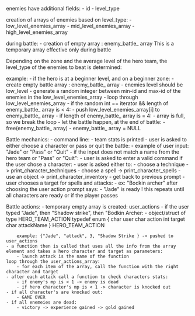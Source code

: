 enemies have additional fields: 
    - id
    - level_type

creation of arrays of enemies based on level_type:
    - low_level_enemies_array
    - mid_level_enemies_array
    - high_level_enemies_array

during battle:
    - creation of empty array : enemy_battle_ array
This is a temporary array effective only during battle

Depending on the zone and the average level of the hero team, the level_type of the enemies to beat is determined: 

example:
    - if the hero is at a beginner level, and on a beginner zone: 
        - create empty battle array : enemy_battle_ array
        - enemies level should be low_level
        - generate a random integer between min-id and max-id of the enemies in the low_level_enemies_array
        - loop through low_level_enemies_array
        - if the random int == iterator && length of enemy_battle_ array is < 4:
            - push low_level_enemies_array[i] to enemy_battle_ array
        - if length of enemy_battle_ array is = 4:
            - array is full, so we break the loop
    - let the battle happen, at the end of battle:
        - free(enemy_battle_ array)
        - enemy_battle_ array = NULL



Battle mechanics:
    - command line:
        - team stats is printed
        - user is asked to either choose a character or pass or quit the battle:
            - example of user input: "Jade" or "Pass" or "Quit"
            - if the input does not match a name from the hero team or "Pass" or "Quit":
                - user is asked to enter a valid command
        if the user chose a character:
            - user is asked either to:
                - choose a technique -> print_character_techniques
                - choose a spell -> print_character_spells
                - use an object -> print_character_inventory
                - get back to previous prompt
            - user chooses a target for spells and attacks:
                - ex: "Bodkin archer"
        after choosing the user action prompt says:
            - "Jade" is ready !
        this repeats until all characters are ready or if the player passes

Battle actions:
    - temporary empty array is created: user_actions
    - if the user typed "Jade", then "Shadow strike", then "Bodkin Archer:
        - object/struct of type HERO_TEAM_ACTION
            typedef enum {
                char user
                char action
                int target
                char attackName
            } HERO_TEAM_ACTION

        example: {"Jade", "attack", 3, "Shadow Strike } -> pushed to user_actions
    - a function then is called that uses all the info from the array element and takes a hero character and target as parameters:
        - launch attack is the name of the function
    loop through the user_actions_array:
        - for each item of the array, call the function with the right character and target
    - after each attack call a function to check characters stats:
        - if enemy's mp is < 1 -> enemy is dead
        - if hero character's mp is < 1 -> character is knocked out
    - if all character's are knocked out:
        - GAME OVER
    - if all enemeies are dead: 
        - victory -> experience gained -> gold gained
        